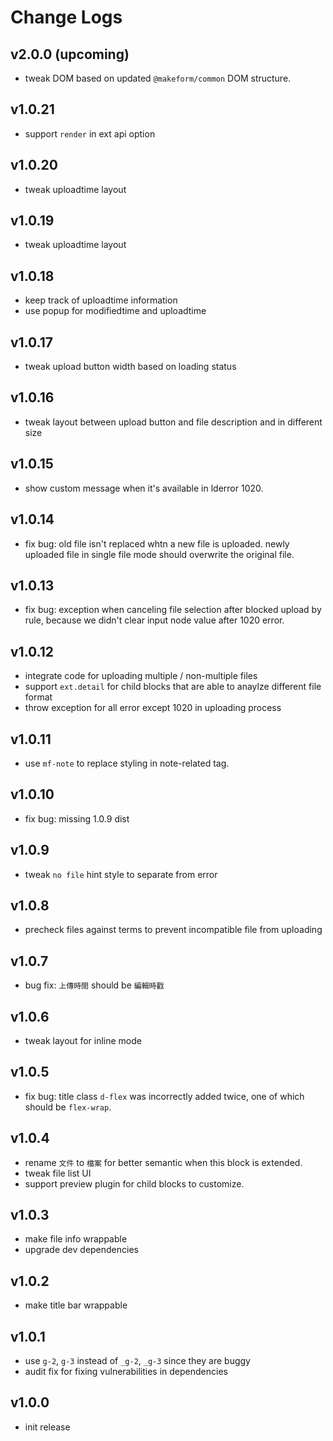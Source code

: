# Change Logs

## v2.0.0 (upcoming)

 - tweak DOM based on updated `@makeform/common` DOM structure.


## v1.0.21

 - support `render` in ext api option


## v1.0.20

 - tweak uploadtime layout


## v1.0.19

 - tweak uploadtime layout


## v1.0.18

 - keep track of uploadtime information
 - use popup for modifiedtime and uploadtime


## v1.0.17

 - tweak upload button width based on loading status


## v1.0.16

 - tweak layout between upload button and file description and in different size


## v1.0.15

 - show custom message when it's available in lderror 1020.


## v1.0.14

 - fix bug: old file isn't replaced whtn a new file is uploaded. newly uploaded file in single file mode should overwrite the original file.


## v1.0.13

 - fix bug: exception when canceling file selection after blocked upload by rule, because we didn't clear input node value after 1020 error.


## v1.0.12

 - integrate code for uploading multiple / non-multiple files
 - support `ext.detail` for child blocks that are able to anaylze different file format
 - throw exception for all error except 1020 in uploading process


## v1.0.11

 - use `mf-note` to replace styling in note-related tag.


## v1.0.10

 - fix bug: missing 1.0.9 dist 


## v1.0.9

 - tweak `no file` hint style to separate from error


## v1.0.8

 - precheck files against terms to prevent incompatible file from uploading


## v1.0.7

 - bug fix: `上傳時間` should be `編輯時戳`


## v1.0.6

 - tweak layout for inline mode


## v1.0.5

 - fix bug: title class `d-flex` was incorrectly added twice, one of which should be `flex-wrap`.


## v1.0.4

 - rename `文件` to `檔案` for better semantic when this block is extended.
 - tweak file list UI
 - support preview plugin for child blocks to customize.


## v1.0.3

 - make file info wrappable
 - upgrade dev dependencies


## v1.0.2

 - make title bar wrappable


## v1.0.1

 - use `g-2`, `g-3` instead of `_g-2`, `_g-3` since they are buggy
 - audit fix for fixing vulnerabilities in dependencies


## v1.0.0

 - init release

